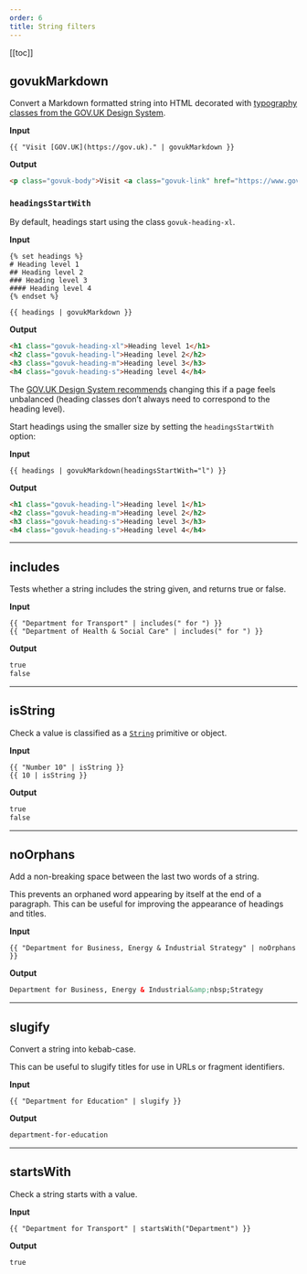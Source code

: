 ```yaml
---
order: 6
title: String filters
---
```

<!-- markdownlint-disable no-emphasis-as-header -->

[[toc]]

## govukMarkdown

Convert a Markdown formatted string into HTML decorated with [typography classes from the GOV.UK Design System](https://design-system.service.gov.uk/styles/typography/).

**Input**

```njk
{{ "Visit [GOV.UK](https://gov.uk)." | govukMarkdown }}
```

**Output**

```html
<p class="govuk-body">Visit <a class="govuk-link" href="https://www.gov.uk">GOV.UK</a>.</p>
```

### `headingsStartWith`

By default, headings start using the class `govuk-heading-xl`.

**Input**

```njk
{% set headings %}
# Heading level 1
## Heading level 2
### Heading level 3
#### Heading level 4
{% endset %}

{{ headings | govukMarkdown }}
```

**Output**

```html
<h1 class="govuk-heading-xl">Heading level 1</h1>
<h2 class="govuk-heading-l">Heading level 2</h2>
<h3 class="govuk-heading-m">Heading level 3</h3>
<h4 class="govuk-heading-s">Heading level 4</h4>
```

The [GOV.UK Design System recommends](https://design-system.service.gov.uk/styles/typography/#headings) changing this if a page feels unbalanced (heading classes don’t always need to correspond to the heading level).

Start headings using the smaller size by setting the `headingsStartWith` option:

**Input**

```njk
{{ headings | govukMarkdown(headingsStartWith="l") }}
```

**Output**

```html
<h1 class="govuk-heading-l">Heading level 1</h1>
<h2 class="govuk-heading-m">Heading level 2</h2>
<h3 class="govuk-heading-s">Heading level 3</h3>
<h4 class="govuk-heading-s">Heading level 4</h4>
```

***

## includes

Tests whether a string includes the string given, and returns true or false.

**Input**

```njk
{{ "Department for Transport" | includes(" for ") }}
{{ "Department of Health & Social Care" | includes(" for ") }}
```

**Output**

```html
true
false
```

***

## isString

Check a value is classified as a [`String`](https://developer.mozilla.org/en-US/docs/Web/JavaScript/Reference/Global_Objects/String) primitive or object.

**Input**

```njk
{{ "Number 10" | isString }}
{{ 10 | isString }}
```

**Output**

```html
true
false
```

***

## noOrphans

Add a non-breaking space between the last two words of a string.

This prevents an orphaned word appearing by itself at the end of a paragraph. This can be useful for improving the appearance of headings and titles.

**Input**

```njk
{{ "Department for Business, Energy & Industrial Strategy" | noOrphans }}
```

**Output**

```html
Department for Business, Energy & Industrial&amp;nbsp;Strategy
```

***

## slugify

Convert a string into kebab-case.

This can be useful to slugify titles for use in URLs or fragment identifiers.

**Input**

```njk
{{ "Department for Education" | slugify }}
```

**Output**

```html
department-for-education
```

***

## startsWith

Check a string starts with a value.

**Input**

```njk
{{ "Department for Transport" | startsWith("Department") }}
```

**Output**

```html
true
```
